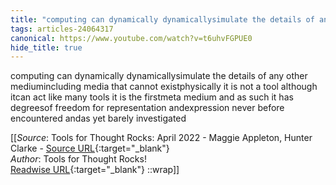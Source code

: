 ```yaml
---
title: "computing can dynamically dynamicallysimulate the details of any other mediumincluding ..."
tags: articles-24064317
canonical: https://www.youtube.com/watch?v=t6uhvFGPUE0
hide_title: true
---
```


computing can dynamically dynamicallysimulate the details of any other mediumincluding media that cannot existphysically it is not a tool although itcan act like many tools it is the firstmeta medium and as such it has degreesof freedom for representation andexpression never before encountered andas yet barely investigated


[[_Source_: Tools for Thought Rocks: April 2022 - Maggie Appleton, Hunter Clarke - [Source URL](https://www.youtube.com/watch?v=t6uhvFGPUE0){:target="_blank"}<br>
_Author_: Tools for Thought Rocks!<br>
[Readwise URL](https://readwise.io/open/470524674){:target="_blank"}
::wrap]]